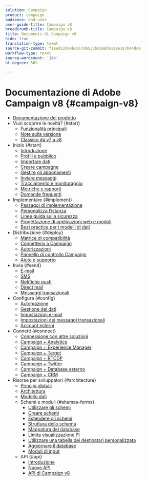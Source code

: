 ```yaml
---
solution: Campaign
product: campaign
audience: end-user
user-guide-title: Campaign v8
breadcrumb-title: Campaign v8
title: Documenti di Campaign v8
hide: true
translation-type: tm+mt
source-git-commit: f1aed22d04bc0170b533bc088bb1a8e187b44dce
workflow-type: tm+mt
source-wordcount: '164'
ht-degree: 36%

---
```



# Documentazione di Adobe Campaign v8 {#campaign-v8}

+ [Documentazione del prodotto](campaign-home.md)
+ Vuoi scoprire le novità? {#start}
   + [Funzionalità principali](start/whats-new.md)
   + [Note sulla versione](start/release-notes.md)
   + [Classico da v7 a v8](start/capability-matrix.md)
+ Inizio {#start}
   + [Introduzione](start/get-started.md)
   + [Profili e pubblico](start/audiences.md)
   + [Importare dati](start/import.md)
   + [Creare campagne](start/campaigns.md)
   + [Gestire gli abbonamenti](start/subscriptions.md)
   + [Inviare messaggi](start/create-message.md)
   + [Tracciamento e monitoraggio](start/tracking.md)
   + [Metriche e rapporti](start/reporting.md)
   + [Domande frequenti](start/campaign-faq.md)
+ Implementare {#implement}
   + [Passaggi di implementazione](start/implement.md)
   + [Personalizza l’istanza](dev/customize.md)
   + [Linee guida sulla sicurezza](config/security.md)
   + [Progettazione di applicazioni web e moduli](dev/webapps.md)
   + [Best practice per i modelli di dati](dev/datamodel-best-practices.md)
+ Distribuzione {#deploy}
   + [Matrice di compatibilità](start/compatibility-matrix.md)
   + [Connettersi a Campaign](start/connect.md)
   + [Autorizzazioni](start/permissions.md)
   + [Pannello di controllo Campaign](config/self-service.md)
   + [Aiuto e supporto](start/support.md)
+ Invia {#send}
   + [E-mail](send/email.md)
   + [SMS](send/sms.md)
   + [Notifiche push](send/push.md)
   + [Direct mail](send/direct-mail.md)
   + [Messaggi transazionali](send/transactional.md)
+ Configura {#config}
   + [Automazione](config/workflows.md)
   + [Gestione dei dati](config/replication.md)
   + [Impostazioni e-mail](config/email-settings.md)
   + [Impostazioni dei messaggi transazionali](config/transactional-msg-settings.md)
   + [Account esterni](config/external-accounts.md)
+ Connetti {#connect}
   + [Connessione con altre soluzioni](connect/integration.md)
   + [Campaign + Analytics](connect/ac-aa.md)
   + [Campaign + Experience Manager](connect/ac-aem.md)
   + [Campaign + Target](connect/ac-at.md)
   + [Campaign + RTCDP](connect/ac-rtcdp.md)
   + [Campaign + Twitter](connect/ac-tw.md)
   + [Campaign + Database esterno](connect/fda.md)
   + [Campaign + CRM](connect/crm.md)
+ Risorse per sviluppatori {#architecture}
   + [Principi globali](dev/general-architecture.md)
   + [Architettura](dev/architecture.md)
   + [Modello dati](dev/datamodel.md)
   + Schemi e moduli {#shemas-forms}
      + [Utilizzare gli schemi](dev/schemas.md)
      + [Creare schemi](dev/create-schema.md)
      + [Estendere gli schemi](dev/extend-schema.md)
      + [Struttura dello schema](dev/schema-structure.md)
      + [Mappatura del database](dev/database-mapping.md)
      + [Limita visualizzazione PI](dev/restrict-pi-view.md)
      + [Utilizzare una tabella dei destinatari personalizzata](dev/custom-recipient.md)
      + [Aggiornare il database](dev/update-database-structure.md)
      + [Moduli di input](dev/forms.md)
   + API {#api}
      + [Introduzione](dev/api.md)
      + [Nuove API](dev/new-apis.md)
      + [API di Campaign v8](https://docs.adobe.com/content/help/en/campaign-classic/technicalresources/api/index.html)


